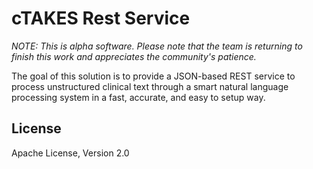 # cTAKES Rest Service

*NOTE: This is alpha software. Please note that the team is returning to finish this work and appreciates the community's patience.*

The goal of this solution is to provide a JSON-based REST service to process unstructured clinical text through a smart natural language processing system in a fast, accurate, and easy to setup way.

## License

Apache License, Version 2.0
